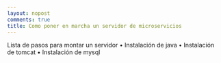 ```yaml
---
layout: nopost
comments: true
title: Como poner en marcha un servidor de microservicios
---
```



Lista de pasos para montar un servidor 
•	Instalación de java
•	Instalación de tomcat
•	Instalación de mysql
